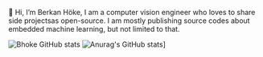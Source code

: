 👋 Hi, I’m Berkan Höke, I am a computer vision engineer who loves to share side projectsas open-source. 
I am mostly publishing source codes about embedded machine learning, but not limited to that. 

  ![Bhoke GitHub stats](https://github-readme-stats.vercel.app/api?username=bhoke&include_orgs=true)
  ![Anurag's GitHub stats](https://github-readme-stats-git-masterorgs-github-readme-stats-team.vercel.app/api?username=bhoke&include_orgs=true)]

<!---
bhoke/bhoke is a ✨ special ✨ repository because its `README.md` (this file) appears on your GitHub profile.
You can click the Preview link to take a look at your changes.
--->

